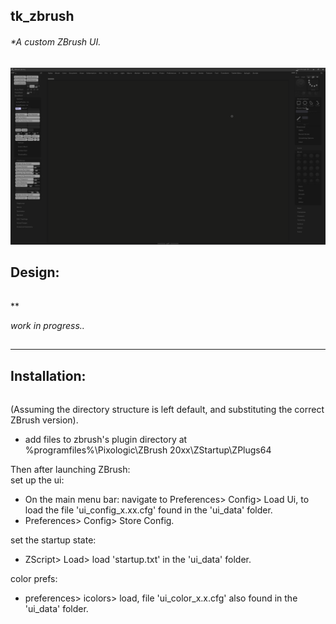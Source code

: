 ## tk_zbrush
###### *A custom ZBrush UI.


![alt text](https://raw.githubusercontent.com/m3trik/zbrush-ui/master/ui_data/docs/UI_ZBrush.png)



## Design:
######
**

*work in progress..*





##
-----------------------------------------------
 Installation:
-----------------------------------------------
######
(Assuming the directory structure is left default, and substituting the correct ZBrush version).
* add files to zbrush's plugin directory at %programfiles%\Pixologic\ZBrush 20xx\ZStartup\ZPlugs64

Then after launching ZBrush: <br />
set up the ui:
* On the main menu bar: navigate to Preferences> Config> Load Ui, to load the file 'ui_config_x.xx.cfg' found in the 'ui_data' folder.
* Preferences> Config> Store Config.

set the startup state: <br />
* ZScript> Load> load 'startup.txt' in the 'ui_data' folder.

color prefs: <br />
* preferences> icolors> load, file 'ui_color_x.x.cfg' also found in the 'ui_data' folder.
